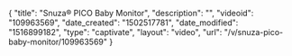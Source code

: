 {
    "title": "Snuza&reg; PICO Baby Monitor",
    "description": "",
    "videoid": "109963569",
    "date_created": "1502517781",
    "date_modified": "1516899182",
    "type": "captivate",
    "layout": "video",
    "url": "\/v\/snuza-pico-baby-monitor\/109963569"
}